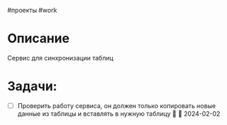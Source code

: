 #проекты 
#work 
# Описание
Сервис для синхронизации таблиц

# Задачи:
- [ ] Проверить работу сервиса, он должен только копировать новые данные из таблицы и вставлять в нужную таблицу 🔼 📅 2024-02-02
